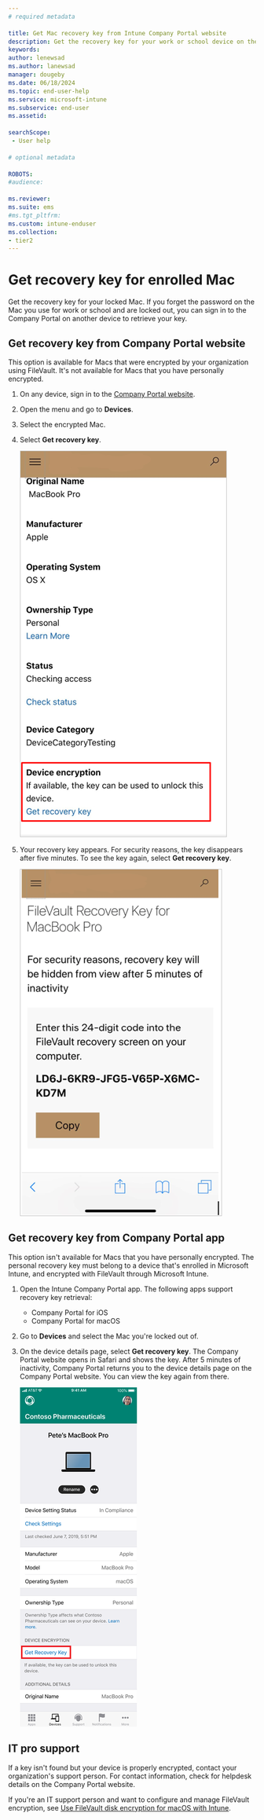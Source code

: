 ```yaml
---
# required metadata

title: Get Mac recovery key from Intune Company Portal website  
description: Get the recovery key for your work or school device on the Company portal website.   
keywords:
author: lenewsad
ms.author: lanewsad
manager: dougeby
ms.date: 06/18/2024
ms.topic: end-user-help
ms.service: microsoft-intune
ms.subservice: end-user
ms.assetid:

searchScope:
 - User help

# optional metadata

ROBOTS:  
#audience:

ms.reviewer: 
ms.suite: ems
#ms.tgt_pltfrm:
ms.custom: intune-enduser
ms.collection:
- tier2
---
```


# Get recovery key for enrolled Mac 

Get the recovery key for your locked Mac. If you forget the password on the Mac you use for work or school and are locked out, you can sign in to the Company Portal on another device to retrieve your key. 

## Get recovery key from Company Portal website

This option is available for Macs that were encrypted by your organization using FileVault. It's not available for Macs that you have personally encrypted.

1. On any device, sign in to the [Company Portal website](https://portal.manage.microsoft.com).  
2. Open the menu and go to **Devices**.  
2. Select the encrypted Mac.  
3. Select **Get recovery key**.  

    ![Screenshot of Company Portal website, highlighting Get recovery key section.](./media/get-recovery-key-cpweb/1907-recovery2-cpweb-intune.PNG)  

4. Your recovery key appears. For security reasons, the key disappears after five minutes. To see the key again, select **Get recovery key**.  

    ![Screenshot of Company Portal website, showing recovery key.](./media/get-recovery-key-cpweb/1907-recovery-cpweb-intune.PNG)   

## Get recovery key from Company Portal app 

This option isn't available for Macs that you have personally encrypted. The personal recovery key must belong to a device that's enrolled in Microsoft Intune, and encrypted with FileVault through Microsoft Intune.  

1. Open the Intune Company Portal app. The following apps support recovery key retrieval:  

    - Company Portal for iOS  
    - Company Portal for macOS
      
1. Go to **Devices** and select the Mac you're locked out of.  
1. On the device details page, select **Get recovery key**. The Company Portal website opens in Safari and shows the key.  After 5 minutes of inactivity, Company Portal returns you to the device details page on the Company Portal website. You can view the key again from there.    

    ![Screenshot of Company Portal app for iOS, showing recovery key](./media/get-recovery-key-cpweb/get-recovery-key-cpweb-02.png)  

## IT pro support  

If a key isn't found but your device is properly encrypted, contact your organization's support person. For contact information, check for helpdesk details on the Company Portal website. 

If you're an IT support person and want to configure and manage FileVault encryption, see [Use FileVault disk encryption for macOS with Intune](../protect/encrypt-devices-filevault.md#manage-filevault).  
